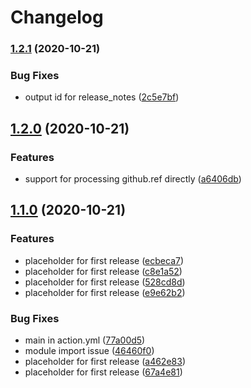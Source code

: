 # Changelog

### [1.2.1](https://www.github.com/yashanand1910/standard-release-notes/compare/v1.2.0...v1.2.1) (2020-10-21)


### Bug Fixes

* output id for release_notes ([2c5e7bf](https://www.github.com/yashanand1910/standard-release-notes/commit/2c5e7bf2af0a7f813310b55ff4558b0a65fa5619))

## [1.2.0](https://www.github.com/yashanand1910/standard-release-notes/compare/v1.1.0...v1.2.0) (2020-10-21)


### Features

* support for processing github.ref directly ([a6406db](https://www.github.com/yashanand1910/standard-release-notes/commit/a6406db21694cdb198b18ddb4c03cd57dc94388c))

## [1.1.0](https://www.github.com/yashanand1910/standard-release-notes/compare/v1.0.0...v1.1.0) (2020-10-21)


### Features

* placeholder for first release ([ecbeca7](https://www.github.com/yashanand1910/standard-release-notes/commit/ecbeca7cc961acc489152cf97f9f737bed165306))
* placeholder for first release ([c8e1a52](https://www.github.com/yashanand1910/standard-release-notes/commit/c8e1a52106f0183106cd28e41df5d087172cf2bd))
* placeholder for first release ([528cd8d](https://www.github.com/yashanand1910/standard-release-notes/commit/528cd8da2fbe36405fbb5f7fcfe5225f06d88cdc))
* placeholder for first release ([e9e62b2](https://www.github.com/yashanand1910/standard-release-notes/commit/e9e62b226052bb33e69f5bf13a30d2fbc45f0165))


### Bug Fixes

* main in action.yml ([77a00d5](https://www.github.com/yashanand1910/standard-release-notes/commit/77a00d5965e1922e1fab6608e4dff3d8932c3bf1))
* module import issue ([46460f0](https://www.github.com/yashanand1910/standard-release-notes/commit/46460f018ccf23ebdc02464d8fd00ba8eea4fea0))
* placeholder for first release ([a462e83](https://www.github.com/yashanand1910/standard-release-notes/commit/a462e832f160287ddfcc4755087fdb1ea4ac3a5f))
* placeholder for first release ([67a4e81](https://www.github.com/yashanand1910/standard-release-notes/commit/67a4e81ca90fc1e62ad9f46a4efcb6090bd8063d))